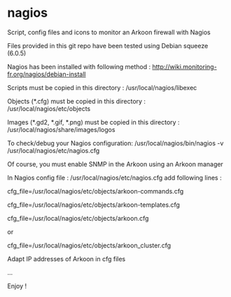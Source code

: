 nagios
======

Script, config files and icons to monitor an Arkoon firewall with Nagios

Files provided in this git repo have been tested using Debian squeeze (6.0.5)

Nagios has been installed with following method :
http://wiki.monitoring-fr.org/nagios/debian-install

Scripts must be copied in this directory :
/usr/local/nagios/libexec

Objects (*.cfg) must be copied in this directory :
/usr/local/nagios/etc/objects

Images (*.gd2, *.gif, *.png) must be copied in this directory :
/usr/local/nagios/share/images/logos

To check/debug your Nagios configuration:
/usr/local/nagios/bin/nagios -v /usr/local/nagios/etc/nagios.cfg

Of course, you must enable SNMP in the Arkoon using an Arkoon manager

In Nagios config file : /usr/local/nagios/etc/nagios.cfg add following lines :

cfg_file=/usr/local/nagios/etc/objects/arkoon-commands.cfg

cfg_file=/usr/local/nagios/etc/objects/arkoon-templates.cfg

cfg_file=/usr/local/nagios/etc/objects/arkoon.cfg

or

cfg_file=/usr/local/nagios/etc/objects/arkoon_cluster.cfg

Adapt IP addresses of Arkoon in cfg files

...

Enjoy !
